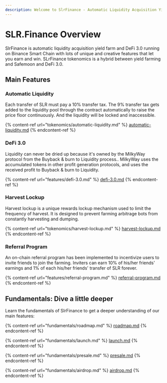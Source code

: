 ```yaml
---
description: Welcome to SlrFinance - Automatic Liquidity Acquisition Yield Farm & DeFi 3.0
---
```


# SLR.Finance Overview

SlrFinance is automatic liquidity acquisition yield farm and DeFi 3.0 running on Binance Smart Chain with lots of unique and creative features that let you earn and win. SLrFinance tokenomics is a hybrid between yield farming and Safemoon and DeFi 3.0.

## Main Features

### Automatic Liquidity <a href="#automatic-liquidity" id="automatic-liquidity"></a>

Each transfer of SLR must pay a 10% transfer tax. The 9% transfer tax gets added to the liquidity pool through the contract automatically to raise the price floor continuously. And the liquidity will be locked and inaccessible.

{% content-ref url="tokenomics/automatic-liquidity.md" %}
[automatic-liquidity.md](tokenomics/automatic-liquidity.md)
{% endcontent-ref %}

### DeFi 3.0 <a href="#automatic-liquidity" id="automatic-liquidity"></a>

Liquidity can never be dried up because it's owned by the MilkyWay protocol from the Buyback & burn to Liquidity process.. MilkyWay uses the accumulated tokens in other profit generation protocols, and uses the received profit to Buyback & burn to Liquidity.



{% content-ref url="features/defi-3.0.md" %}
[defi-3.0.md](features/defi-3.0.md)
{% endcontent-ref %}

### Harvest Lockup <a href="#harvest-lockup" id="harvest-lockup"></a>

Harvest lockup is a unique rewards lockup mechanism used to limit the frequency of harvest. It is designed to prevent farming arbitrage bots from constantly harvesting and dumping.

{% content-ref url="tokenomics/harvest-lockup.md" %}
[harvest-lockup.md](tokenomics/harvest-lockup.md)
{% endcontent-ref %}

### Referral Program <a href="#referral-program" id="referral-program"></a>

An on-chain referral program has been implemented to incentivize users to invite friends to join the farming. Inviters can earn 10% of his/her friends' earnings and 1%  of each his/her friends' transfer of SLR forever.

{% content-ref url="features/referral-program.md" %}
[referral-program.md](features/referral-program.md)
{% endcontent-ref %}

## Fundamentals: Dive a little deeper

Learn the fundamentals of SlrFinance to get a deeper understanding of our main features:

{% content-ref url="fundamentals/roadmap.md" %}
[roadmap.md](fundamentals/roadmap.md)
{% endcontent-ref %}

{% content-ref url="fundamentals/launch.md" %}
[launch.md](fundamentals/launch.md)
{% endcontent-ref %}

{% content-ref url="fundamentals/presale.md" %}
[presale.md](fundamentals/presale.md)
{% endcontent-ref %}

{% content-ref url="fundamentals/airdrop.md" %}
[airdrop.md](fundamentals/airdrop.md)
{% endcontent-ref %}
